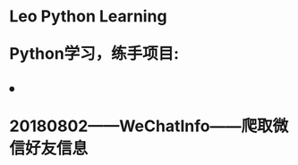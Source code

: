 <h1 width="16" height="16">Leo Python Learning</hl>
<p>Python学习，练手项目:</p>
<li>
<p>20180802——WeChatInfo——爬取微信好友信息</p>
</li>